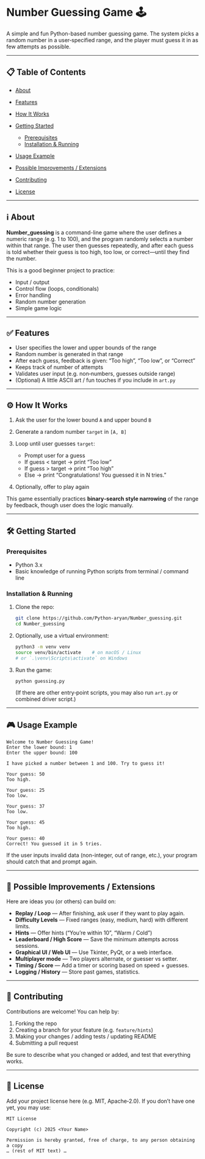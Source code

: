 
# Number Guessing Game 🕹️

A simple and fun Python-based number guessing game. The system picks a random number in a user‑specified range, and the player must guess it in as few attempts as possible.

---

## 📋 Table of Contents

* [About](#about)
* [Features](#features)
* [How It Works](#how-it-works)
* [Getting Started](#getting-started)

  * [Prerequisites](#prerequisites)
  * [Installation & Running](#installation--running)
* [Usage Example](#usage-example)
* [Possible Improvements / Extensions](#possible-improvements--extensions)
* [Contributing](#contributing)
* [License](#license)

---

## ℹ️ About

**Number_guessing** is a command-line game where the user defines a numeric range (e.g. 1 to 100), and the program randomly selects a number within that range. The user then guesses repeatedly, and after each guess is told whether their guess is too high, too low, or correct—until they find the number.

This is a good beginner project to practice:

* Input / output
* Control flow (loops, conditionals)
* Error handling
* Random number generation
* Simple game logic

---

## ✅ Features

* User specifies the lower and upper bounds of the range
* Random number is generated in that range
* After each guess, feedback is given: “Too high”, “Too low”, or “Correct”
* Keeps track of number of attempts
* Validates user input (e.g. non‑numbers, guesses outside range)
* (Optional) A little ASCII art / fun touches if you include in `art.py`

---

## ⚙️ How It Works

1. Ask the user for the lower bound `A` and upper bound `B`
2. Generate a random number `target` in `[A, B]`
3. Loop until user guesses `target`:

   * Prompt user for a guess
   * If guess < target → print “Too low”
   * If guess > target → print “Too high”
   * Else → print “Congratulations! You guessed it in N tries.”
4. Optionally, offer to play again

This game essentially practices **binary‑search style narrowing** of the range by feedback, though user does the logic manually.

---

## 🛠 Getting Started

### Prerequisites

* Python 3.x
* Basic knowledge of running Python scripts from terminal / command line

### Installation & Running

1. Clone the repo:

   ```bash
   git clone https://github.com/Python-aryan/Number_guessing.git
   cd Number_guessing
   ```

2. Optionally, use a virtual environment:

   ```bash
   python3 -m venv venv
   source venv/bin/activate    # on macOS / Linux
   # or `.\venv\Scripts\activate` on Windows
   ```

3. Run the game:

   ```bash
   python guessing.py
   ```

   (If there are other entry‑point scripts, you may also run `art.py` or combined driver script.)

---

## 🎮 Usage Example

```
Welcome to Number Guessing Game!
Enter the lower bound: 1
Enter the upper bound: 100

I have picked a number between 1 and 100. Try to guess it!

Your guess: 50  
Too high.

Your guess: 25  
Too low.

Your guess: 37  
Too low.

Your guess: 45  
Too high.

Your guess: 40  
Correct! You guessed it in 5 tries.  
```

If the user inputs invalid data (non-integer, out of range, etc.), your program should catch that and prompt again.

---

## 🚀 Possible Improvements / Extensions

Here are ideas you (or others) can build on:

* **Replay / Loop** — After finishing, ask user if they want to play again.
* **Difficulty Levels** — Fixed ranges (easy, medium, hard) with different limits.
* **Hints** — Offer hints (“You’re within 10”, “Warm / Cold”)
* **Leaderboard / High Score** — Save the minimum attempts across sessions.
* **Graphical UI / Web UI** — Use Tkinter, PyQt, or a web interface.
* **Multiplayer mode** — Two players alternate, or guesser vs setter.
* **Timing / Score** — Add a timer or scoring based on speed + guesses.
* **Logging / History** — Store past games, statistics.

---

## 🤝 Contributing

Contributions are welcome! You can help by:

1. Forking the repo
2. Creating a branch for your feature (e.g. `feature/hints`)
3. Making your changes / adding tests / updating README
4. Submitting a pull request

Be sure to describe what you changed or added, and test that everything works.

---

## 📄 License

Add your project license here (e.g. MIT, Apache‑2.0). If you don’t have one yet, you may use:

```
MIT License

Copyright (c) 2025 <Your Name>

Permission is hereby granted, free of charge, to any person obtaining a copy
… (rest of MIT text) …
```

